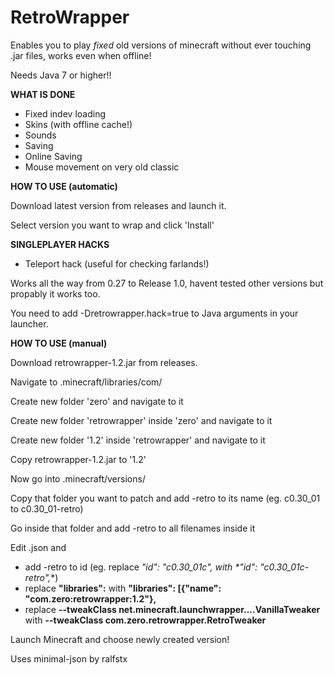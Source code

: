 # RetroWrapper
Enables you to play _fixed_ old versions of minecraft without ever touching .jar files, works even when offline!

Needs Java 7 or higher!!

**WHAT IS DONE**
- Fixed indev loading
- Skins (with offline cache!)
- Sounds
- Saving
- Online Saving
- Mouse movement on very old classic

**HOW TO USE (automatic)**

Download latest version from releases and launch it.

Select version you want to wrap and click 'Install'

**SINGLEPLAYER HACKS**

- Teleport hack (useful for checking farlands!)

Works all the way from 0.27 to Release 1.0, havent tested other versions but propably it works too.

You need to add -Dretrowrapper.hack=true to Java arguments in your launcher.

**HOW TO USE (manual)**

Download retrowrapper-1.2.jar from releases.

Navigate to .minecraft/libraries/com/

Create new folder 'zero' and navigate to it

Create new folder 'retrowrapper' inside 'zero' and navigate to it

Create new folder '1.2' inside 'retrowrapper' and navigate to it

Copy retrowrapper-1.2.jar to '1.2'

Now go into .minecraft/versions/

Copy that folder you want to patch and add -retro to its name (eg. c0.30_01 to c0.30_01-retro)

Go inside that folder and add -retro to all filenames inside it

Edit <version>.json and
  
- add -retro to id (eg. replace **"id": "c0.30_01c",* with *"id": "c0.30_01c-retro",**)
- replace **"libraries":** with **"libraries": [{"name": "com.zero:retrowrapper:1.2"},**
- replace **--tweakClass net.minecraft.launchwrapper....VanillaTweaker** with **--tweakClass com.zero.retrowrapper.RetroTweaker**
  
Launch Minecraft and choose newly created version!





Uses minimal-json by ralfstx
